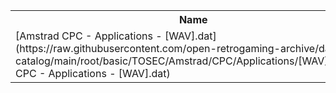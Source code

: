 <table>
<tr><th>Name</th><th>Size</th></tr>
<tr><td>[Amstrad CPC - Applications - [WAV].dat](https://raw.githubusercontent.com/open-retrogaming-archive/dat-catalog/main/root/basic/TOSEC/Amstrad/CPC/Applications/[WAV]/Amstrad CPC - Applications - [WAV].dat)</td><td>857</td></tr>
</table>
